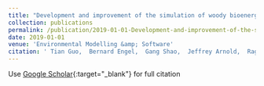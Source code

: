 ```yaml
---
title: "Development and improvement of the simulation of woody bioenergy crops in the Soil and Water Assessment Tool (SWAT)"
collection: publications
permalink: /publication/2019-01-01-Development-and-improvement-of-the-simulation-of-woody-bioenergy-crops-in-the-Soil-and-Water-Assessment-Tool-SWAT
date: 2019-01-01
venue: 'Environmental Modelling &amp; Software'
citation: ' Tian Guo,  Bernard Engel,  Gang Shao,  Jeffrey Arnold,  Raghavan Srinivasan,  James Kiniry, &quot;Development and improvement of the simulation of woody bioenergy crops in the Soil and Water Assessment Tool (SWAT).&quot; Environmental Modelling &amp;amp; Software, 2019.'
---
```

Use [Google Scholar](https://scholar.google.com/scholar?q=Development+and+improvement+of+the+simulation+of+woody+bioenergy+crops+in+the+Soil+and+Water+Assessment+Tool+(SWAT)){:target="_blank"} for full citation
